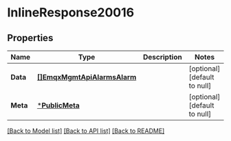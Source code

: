 # InlineResponse20016

## Properties
Name | Type | Description | Notes
------------ | ------------- | ------------- | -------------
**Data** | [**[]EmqxMgmtApiAlarmsAlarm**](emqx_mgmt_api_alarms.alarm.md) |  | [optional] [default to null]
**Meta** | [***PublicMeta**](public.meta.md) |  | [optional] [default to null]

[[Back to Model list]](../README.md#documentation-for-models) [[Back to API list]](../README.md#documentation-for-api-endpoints) [[Back to README]](../README.md)

